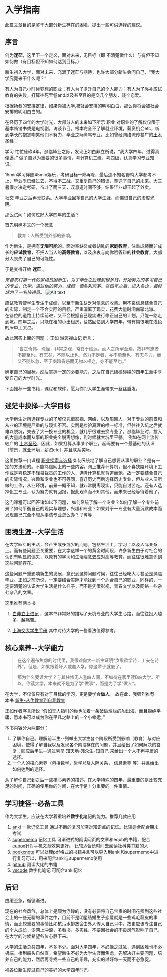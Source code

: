 # 入学指南
此篇文章目的是鉴于大部分新生存在的困境，提出一些可供选择的建议。
## 序言

何为**迷茫**，这里下一个定义，面对未来，无目标（即 不清楚做什么）与有但不知如何做（有目标但不知如何达到目标。）
  
新生初入大学，面对未来，充满了迷茫与期待，也许大部分新生会问自己，“我大学究竟来干什么呢？”

有人为自己小时候梦想的职业；有人为了提升自己的个人能力；有人为了弥补应试教育的失败，打算往死里卷and以及甚至目的是交几个朋友，谈个恋爱。

根据扬叔的[安排定律](https://zhuanlan.zhihu.com/p/362392710)，如果你被大学,被社会安排的明明白白，那么你将会被社会安排的明明白白的。

在经历了四年的大学时光，大部分人的未来如下所示
  职业   对职业的了解仅仅限于基本畅销书或是电视剧，访谈节目。根本完全不了解就业环境，薪资机会etc，听到学长的抱怨嘲笑他们不努力，毕业之际痛骂专业。比如曾经网络流传甚广的[土木圣经](https://tieba.baidu.com/p/6172715724)；

  学习   忙忙碌碌4年，濒临毕业之际，发现正如白非立所说，“我大学四年，过得真傻逼。” 做了自以为重要的很多事情，考计算机二级，考四级，认真学习专业知识。
  
  15min学习伴随45min娱乐，考研目标一降再降，最后连不知名野鸡大学都考不上，毕业季已经过去，不得不二战，又重复自己的错误，葬送了自己的未来。大三暑假才决定考研，奋斗了两三天，叹息道时间不够。结果毕业却干起了外卖。

  社交  毕业之后再无联系。大学毕业回望自己的大学生涯，而悔恨自己的虚度光阴。

那么试问：如何过好大学四年的生活？

首先明确本文的一个概念
> 教育：人所受到外部的影响。
> 
作为新生，是拥有**无限可能**的。面对空缺又或者胡乱的**家庭教育**，注重成绩而非成长的**应试教育**，不把人当人的**高等教育**，以及热衷与向你喂答辩的**社会教育**，大部分人丧失了自己的可能性。

于是变得开始 **迷茫** 。

*来自农村第一代的家境贫困新生，为了毕业之后赚到很多钱，开始努力的学习自己的专业，化学。通过他的努力，成绩一直名列前茅。在四年之后，进入名企，最终成为了一名快递员。*
![Alt text](1697707786849-1.gif)

应试教育使学生专注于成绩，以至于新生缺乏对信息的收集。用不良信息结合自己的实际，制定一个不合实际的目标，严重偏离了现实，花费大量时间南辕北辙。
在错位的道路上持续前进，又不会根据自己现实进行修正自己的计划，只能一路走到坑。四年之后，只能在租的小出租房，猛然回忆到大学四年，带有悔恨地在浅色的床单上哭泣。

故此回答上面的问题 ：正如 游褒禅山记 所言：
> “世之奇伟、瑰怪，非常之观，常在于险远，而人之所罕至焉，故非有志者不能至也。有志矣，不随以止也，然力不足者，亦不能至也。有志与力，而又不随以怠，至于幽暗昏惑而无物以相之，亦不能至也。”

确定自己的目标，然后掌握一定的必要能力，之后在自己磕磕碰碰的四年生涯中享受自己的大学时光。

下面推荐一些书籍，课程和软件，愿为你们大学生涯带来一丝丝启发。

## 迷茫中抉择--大学目标

大学新生对所选择专业的了解仅凭借影视，网络，以及周围人。对于专业的前景和从业的环境是严重的与现实不否。实践是检验真理的唯一标准，但往往入坑之后就难以脱坑，失去了大一换专业的机会，就几乎很难去换专业了。濒临毕业时，投入的大量成本而从事的职业完全脱离想像，到时候就大坑里平躺。
例如在网上流传较广的 [土木圣经](https://tieba.baidu.com/p/6172715724)，因此，如果打算从事某个职业，起码要有一个最基础的认识（前景，就业环境，薪资etc）并且联系实际。

这里推荐一门课程
[职业探索与选择](https://next.xuetangx.com/course/THU07111000433/16906166?channel=i.area.related_search)
如何系统地了解自己想要从事的职业？是有一定的方法论的。不能笃信网上的一些内容，网上推荐计算机，但不喜狭隘环境下工作或是喜稳定不轻易裁员的工作的人，选择计算机就背道而驰。故一定要结合自己的实际情况。兴趣和专业也不可等同，喜好历史而后选择历史专业，但从业人员所做的工作，从业环境，前景一概不知，就非常脱离现实，只能自讨苦吃。还有人选择化工专业，认为努力就有回报，报此观点而不知其他，而未来已经等待着他了。

这门课程可以回答诸如以下问题，
如何系统了解一个专业？如何了解一个专业前景？如何平衡自己的现实与理想，兴趣和专业？如果对于一专业有大量沉默成本而发现自己完全不想从事该专业怎么办？？等等

## 困境生涯--大学生活

在大学四年的生活，会产生或多或少的问题。包括生活上，学习上以及人际关系上。而有些问题至关重要，在大学这样一个的黄金时间段，许多新生由于对社会的认识有明显的偏失，以原有的学习和生活理念去应对高等教育，而往往很难意识到这些问题存在。

这些问题严重影响新生的发展，意识到这种问题时候，往往已经吃大亏甚至是濒临毕业。正如之前所说，一定要结合实际才能找到一个适合自己的职业，同样的，一定要清楚的认识大学生活是什么样子，而不是凭借影视，青春文学以及网络一些杂七杂八的文章。

这里推荐两本书   
1. [白非立上进记](https://zhuanlan.zhihu.com/p/91072728)  ，这本书非常好的描写了天坑专业的大学生心路，而往往投入越多，越痛苦。

2. [上海交大学生手册](https://survivesjtu.gitbook.io/survivesjtumanual/li-zhi-pian/huan-ying-lai-dao-shang-hai-jiao-tong-da-xue)  其中对待大学的一些看法值得参考。

## 核心素养--大学能力

>在这个遍布焦虑的时代里，我很难向大一新生证明“汝果欲学诗，工夫在诗外”。但是，如果跟着坏人或蠢人学，你这辈子就废了。
>
>那为什么要读大学？与其住惨无人道四人间，不如待在家里读B站大学。所以，你读大学，本来就不是为了学“做事”，而是为了学“做人”。

在大学，不仅仅只有对于目标的学习，更是要学会**做人**。
故在此，我强烈推荐一本书 [新生-从伪教育到自我教育](https://github.com/Anticorianderist/de-vegetable)

正如作者序言所说 “假如无人指引的你也驶着一条破破烂烂的船出海，而且拒绝平庸，愿本书可以成为你在平凡之路上的一个小幸运。”  

本书内容分为两部分：
1. 了解你自己。理解前半生--列举出大学生各个阶段所受到影响（教育）与对应困境，使得了解自我以及发现各个阶段存在的问题，并且给出了如何解决的答复；回应后半生--通过列举 知天地-知众生-知自己 来给出一个人不再平庸的途径。
2. 一个人的核心素养（包括数学，哲学以及人际关系， 信息素养 等）并且给出如何达到的途径。

从了解你自己到之后一些核心素养的描述。在大学特殊的四年，最重要的是比较充足的时间，正确的使用你的时间，在大学是十分重要的一件事情。

## 学习捷径--必备工具

作为大学生，应该在大学着重培养**数字化**笔记的能力。推荐几款应用

1. [anki](https://apps.ankiweb.net/) 一款记忆工具  通过不断的复习加深对知识点的记忆。比较适合配合期末考试
2. [supermemo](https://zhuanlan.zhihu.com/p/352176551) 记忆工具  可渐进式的阅读网页的文章和equb的书籍，配合[cubox](https://cubox.cc/)针对手机文章效果更好。  比较适合长时间去阅读社科类书籍的人
3. [bookxnote](http://www.bookxno)  可以处理pdf格式的书籍并且可以导入到anki和supermemo中进行复习可以，用来配合anki与supermemo使用
4. [github](https://github.com/) 阅读大佬的书籍
5. [vscode](https://zhuanlan.zhihu.com/p/366596107)  数字化笔记  可配合anki记忆

     
## 后记

  由缓至急，循循渐进。

  现在的社会风气，总体上是颇为浮躁的，没有必要将自己宝贵的时间花费到这些社会上的一些无聊的事件之中，目前不是明星结婚生子恋爱就是一些鸡毛蒜皮的事情，而比较重要的事情比如核污水排放会由外人传入自己耳中，故更应该专注自己的个人成长，少网上冲浪，多看书，多实践，不要因社会的不良风气影响了自己，在大学的时候希望各位心静下来。

  大学的生活总共四年，不多不少。面对大学四年，不必操之过急，遇到困难也不必极端，桥到船头自然直。希望新生不必为大学生涯而焦虑，先解决好主要问题，培养自己的能力，然后再寻找一些自己的乐趣，充实的过好每一天而不必急促。
  
  祝各位新生度过自己的美好的大学四年时光。
